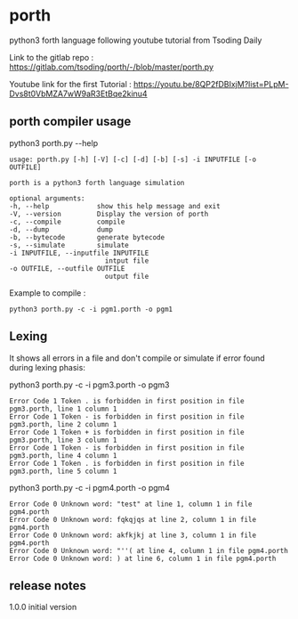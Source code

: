 # porth

python3 forth language following youtube tutorial from Tsoding Daily

Link to the gitlab repo : https://gitlab.com/tsoding/porth/-/blob/master/porth.py

Youtube link for the first Tutorial : https://youtu.be/8QP2fDBIxjM?list=PLpM-Dvs8t0VbMZA7wW9aR3EtBqe2kinu4

## porth compiler usage

python3 porth.py --help

    usage: porth.py [-h] [-V] [-c] [-d] [-b] [-s] -i INPUTFILE [-o OUTFILE]

    porth is a python3 forth language simulation

    optional arguments:
    -h, --help            show this help message and exit
    -V, --version         Display the version of porth
    -c, --compile         compile
    -d, --dump            dump
    -b, --bytecode        generate bytecode
    -s, --simulate        simulate
    -i INPUTFILE, --inputfile INPUTFILE
                            intput file
    -o OUTFILE, --outfile OUTFILE
                            output file

Example to compile :

    python3 porth.py -c -i pgm1.porth -o pgm1

## Lexing

It shows all errors in a file and don't compile or simulate if error found during lexing phasis:

python3 porth.py -c -i pgm3.porth -o pgm3

    Error Code 1 Token . is forbidden in first position in file pgm3.porth, line 1 column 1
    Error Code 1 Token - is forbidden in first position in file pgm3.porth, line 2 column 1
    Error Code 1 Token + is forbidden in first position in file pgm3.porth, line 3 column 1
    Error Code 1 Token - is forbidden in first position in file pgm3.porth, line 4 column 1
    Error Code 1 Token . is forbidden in first position in file pgm3.porth, line 5 column 1

python3 porth.py -c -i pgm4.porth -o pgm4

    Error Code 0 Unknown word: "test" at line 1, column 1 in file pgm4.porth
    Error Code 0 Unknown word: fqkqjqs at line 2, column 1 in file pgm4.porth
    Error Code 0 Unknown word: akfkjkj at line 3, column 1 in file pgm4.porth
    Error Code 0 Unknown word: "''( at line 4, column 1 in file pgm4.porth
    Error Code 0 Unknown word: ) at line 6, column 1 in file pgm4.porth

## release notes

1.0.0 initial version
